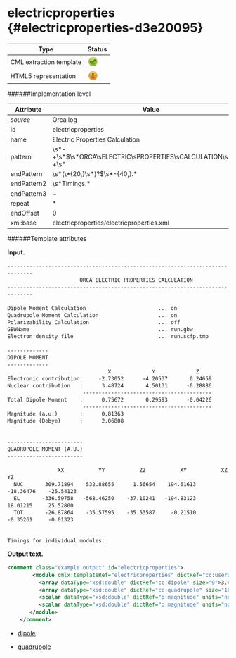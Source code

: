 # electricproperties {#electricproperties-d3e20095}


| Type                                                                                                                                                | Status                                                                                                                                              |
|----|----|
| CML extraction template                                                                                                                             | ![](/imgs/Total.png)                                                                                                                                |
| HTML5 representation                                                                                                                                | ![](/imgs/Partial.png)                                                                                                                              |

######Implementation level

| Attribute                                                                                                                                           | Value                                                                                                                                               |
|----|----|
| *source*                                                                                                                                            | Orca log                                                                                                                                            |
| id                                                                                                                                                  | electricproperties                                                                                                                                  |
| name                                                                                                                                                | Electric Properties Calculation                                                                                                                     |
| pattern                                                                                                                                             | \\s\*-+\\s\*\$\\s\*ORCA\\sELECTRIC\\sPROPERTIES\\sCALCULATION\\s\*\$\\s\*-+\\s\*                                                                    |
| endPattern                                                                                                                                          | \\s\*(\\\*{20,}\\s\*)?\$\\s\*-{40,}.\*                                                                                                              |
| endPattern2                                                                                                                                         | \\s\*Timings.\*                                                                                                                                     |
| endPattern3                                                                                                                                         | \~                                                                                                                                                  |
| repeat                                                                                                                                              | \*                                                                                                                                                  |
| endOffset                                                                                                                                           | 0                                                                                                                                                   |
| xml:base                                                                                                                                            | electricproperties/electricproperties.xml                                                                                                           |

######Template attributes

**Input.**

    ------------------------------------------------------------------------------
                           ORCA ELECTRIC PROPERTIES CALCULATION
    ------------------------------------------------------------------------------

    Dipole Moment Calculation                       ... on
    Quadrupole Moment Calculation                   ... on
    Polarizability Calculation                      ... off
    GBWName                                         ... run.gbw
    Electron density file                           ... run.scfp.tmp

    -------------
    DIPOLE MOMENT
    -------------
                                    X             Y             Z
    Electronic contribution:     -2.73052      -4.20537       0.24659
    Nuclear contribution   :      3.48724       4.50131      -0.28886
                            -----------------------------------------
    Total Dipole Moment    :      0.75672       0.29593      -0.04226
                            -----------------------------------------
    Magnitude (a.u.)       :      0.81363
    Magnitude (Debye)      :      2.06808


    ------------------------
    QUADRUPOLE MOMENT (A.U.)
    ------------------------

                    XX           YY           ZZ           XY           XZ           YZ
      NUC       309.71894    532.88655      1.56654    194.61613    -18.36476    -25.54123
      EL       -336.59758   -568.46250    -37.10241   -194.83123     18.01215     25.52800
      TOT       -26.87864    -35.57595    -35.53587     -0.21510     -0.35261     -0.01323


    Timings for individual modules: 
        

**Output text.**

```xml
<comment class="example.output" id="electricproperties">
        <module cmlx:templateRef="electricproperties" dictRef="cc:userDefinedModule">
          <array dataType="xsd:double" dictRef="cc:dipole" size="9">3.48724 -2.73052 0.75672 4.50131 -4.20537 0.29593 -0.28886 0.24659 -0.04226</array>
          <array dataType="xsd:double" dictRef="cc:quadrupole" size="18">309.71894 -336.59758 -26.87864 532.88655 -568.46250 -35.57595 1.56654 -37.10241 -35.53587 194.61613 -194.83123 -0.21510 -18.36476 18.01215 -0.35261 -25.54123 25.52800 -0.01323</array>
          <scalar dataType="xsd:double" dictRef="o:magnitude" units="nonsi2:au">0.81363</scalar>
          <scalar dataType="xsd:double" dictRef="o:magnitude" units="nonsi2:debye">2.06808</scalar>
       </module>
    </comment>
```

-   [dipole](/out/md/cml/orca_log/dipole-d3e20102)

<!-- -->

-   [quadrupole](/out/md/cml/orca_log/quadrupole-d3e20169)


